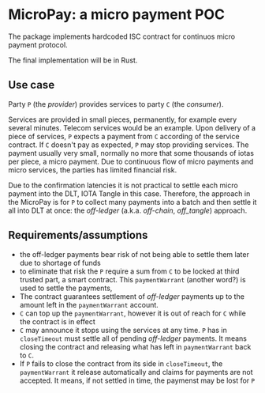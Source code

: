 # MicroPay: a micro payment POC

The package implements hardcoded ISC contract for continuos micro payment protocol.

The final implementation will be in Rust.

## Use case

Party `P` (the _provider_) provides services to party `C` (the _consumer_).

Services are provided in small pieces, permanently, for example every several minutes. Telecom services would be an
example. Upon delivery of a piece of services, `P` expects a payment from `C` according of the service contract. If `C`
doesn't pay as expected, `P` may stop providing services. The payment usually very small, normally no more that some
thousands of iotas per piece, a micro payment. Due to continuous flow of micro payments and micro services, the parties
has limited financial risk.

Due to the confirmation latencies it is not practical to settle each micro payment into the DLT, IOTA Tangle in this
case. Therefore, the approach in the MicroPay is for `P` to collect many payments into a batch and then settle it all
into DLT at once: the _off-ledger_ (a.k.a. _off-chain_, _off_tangle_) approach.

## Requirements/assumptions

* the off-ledger payments bear risk of not being able to settle them later due to shortage of funds
* to eliminate that risk the `P` require a sum from `C` to be locked at third trusted part, a smart contract.
  This `paymentWarrant` (another word?) is used to settle the payments,
* The contract guarantees settlement of _off-ledger_ payments up to the amount left in the `paymentWarrant`
  account.
* `C` can top up the `paymentWarrant`, however it is out of reach for `C` while the contract is in effect
* `C` may announce it stops using the services at any time. `P` has in `closeTimeout` must settle all of pending
  _off-ledger_ payments. It means closing the contract and releasing what has left in `paymentWarrant` back to `C`.
* If `P` fails to close the contract from its side in `closeTimeout`, the `paymentWarrant` it release automatically and
  claims for payments are not accepted. It means, if not settled in time, the paymenst may be lost for `P` 

